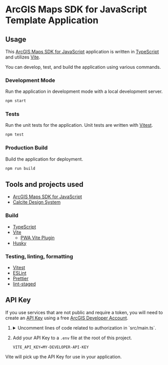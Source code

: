 # ArcGIS Maps SDK for JavaScript Template Application

## Usage

This [ArcGIS Maps SDK for JavaScript] application is written in [TypeScript] and utilizes [Vite].

You can develop, test, and build the application using various commands.

### Development Mode

Run the application in development mode with a local development server.

```sh
npm start
```

### Tests

Run the unit tests for the application. Unit tests are written with [Vitest].

```sh
npm test
```

### Production Build

Build the application for deployment.

```sh
npm run build
```

## Tools and projects used

* [ArcGIS Maps SDK for JavaScript]
* [Calcite Design System][Calcite]

### Build

* [TypeScript]
* [Vite]
  * [PWA Vite Plugin]
* [Husky]

### Testing, linting, formatting

* [Vitest]
* [ESLint]
* [Prettier]
* [lint-staged]

## API Key

If you use services that are not public and require a token, you will need to create an [API Key] using a free [ArcGIS Developer Account].

<!-- markdownlint-disable no-inline-html -->
1. <details>
    <summary>Uncomment lines of code related to authorization in `src/main.ts`.</summary>

    Before:

    ```typescript
    // import config from '@arcgis/core/config'; // Needed for services requiring authorization

    import Map from '@arcgis/core/Map';
    import MapView from '@arcgis/core/views/MapView';
    import FeatureLayer from '@arcgis/core/layers/FeatureLayer';
    import { initWidgets } from './widgets';

    import './style.css';

    // config.apiKey = import.meta.env.VITE_API_KEY as string; // Needed for services requiring authorization
    ```

    After:

    ```typescript
    import config from '@arcgis/core/config'; // Needed for services requiring authorization

    import Map from '@arcgis/core/Map';
    import MapView from '@arcgis/core/views/MapView';
    import FeatureLayer from '@arcgis/core/layers/FeatureLayer';
    import { initWidgets } from './widgets';

    import './style.css';

    config.apiKey = import.meta.env.VITE_API_KEY as string; // Needed for services requiring authorization
    ```

    </details>
    <!-- markdownlint-disable no-inline-html -->

2. Add your API Key to a `.env` file at the root of this project.

    ```.env
    VITE_API_KEY=MY-DEVELOPER-API-KEY
    ```

Vite will pick up the API Key for use in your application.

[ArcGIS Maps SDK for JavaScript]:https://developers.arcgis.com/javascript/
[TypeScript]:http://www.typescriptlang.org/
[Vite]:https://vitejs.dev/
[PWA Vite Plugin]:https://vite-pwa-org.netlify.app/
[Vitest]:https://vitest.dev/
[API Key]:https://developers.arcgis.com/documentation/mapping-apis-and-services/security/#api-keys
[ArcGIS Developer Account]:https://developers.arcgis.com/sign-up/
[Calcite]:https://developers.arcgis.com/calcite-design-system
[ESLint]:https://eslint.org/
[Prettier]:https://prettier.io/
[Husky]:https://typicode.github.io/husky
[lint-staged]:https://github.com/okonet/lint-staged
